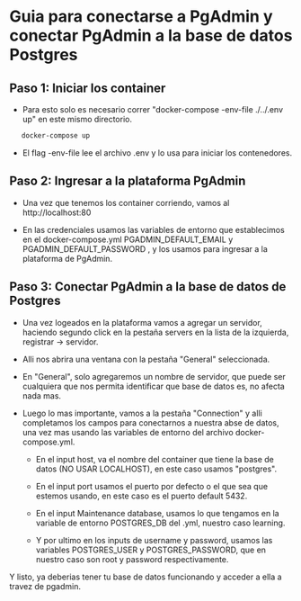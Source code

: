 # Guia para conectarse a PgAdmin y conectar PgAdmin a la base de datos Postgres

## Paso 1: Iniciar los container

- Para esto solo es necesario correr "docker-compose -env-file ./../.env up" en este mismo directorio.

 ```bash
    docker-compose up
```

- El flag -env-file lee el archivo .env y lo usa para iniciar los contenedores.

## Paso 2: Ingresar a la plataforma PgAdmin

- Una vez que tenemos los container corriendo, vamos al http://localhost:80

- En las credenciales usamos las variables de entorno que establecimos en el docker-compose.yml
  PGADMIN_DEFAULT_EMAIL y PGADMIN_DEFAULT_PASSWORD , y los usamos para ingresar a la plataforma
  de PgAdmin.

## Paso 3: Conectar PgAdmin a la base de datos de Postgres

- Una vez logeados en la plataforma vamos a agregar un servidor, haciendo segundo click en la
  pestaña servers en la lista de la izquierda, registrar -> servidor.

- Alli nos abrira una ventana con la pestaña "General" seleccionada.

- En "General", solo agregaremos un nombre de servidor, que puede ser cualquiera que nos permita
  identificar que base de datos es, no afecta nada mas.

- Luego lo mas importante, vamos a la pestaña "Connection" y alli completamos los campos para
  conectarnos a nuestra abse de datos, una vez mas usando las variables de entorno del archivo
  docker-compose.yml.

  - En el input host, va el nombre del container que tiene la base de datos (NO USAR LOCALHOST),
    en este caso usamos "postgres".

  - En el input port usamos el puerto por defecto o el que sea que estemos usando, en este caso es
    el puerto default 5432.

  - En el input Maintenance database, usamos lo que tengamos en la variable de entorno POSTGRES_DB
    del .yml, nuestro caso learning.

  - Y por ultimo en los inputs de username y password, usamos las variables POSTGRES_USER y
    POSTGRES_PASSWORD, que en nuestro caso son root y password respectivamente.


Y listo, ya deberias tener tu base de datos funcionando y acceder a ella a travez de pgadmin.